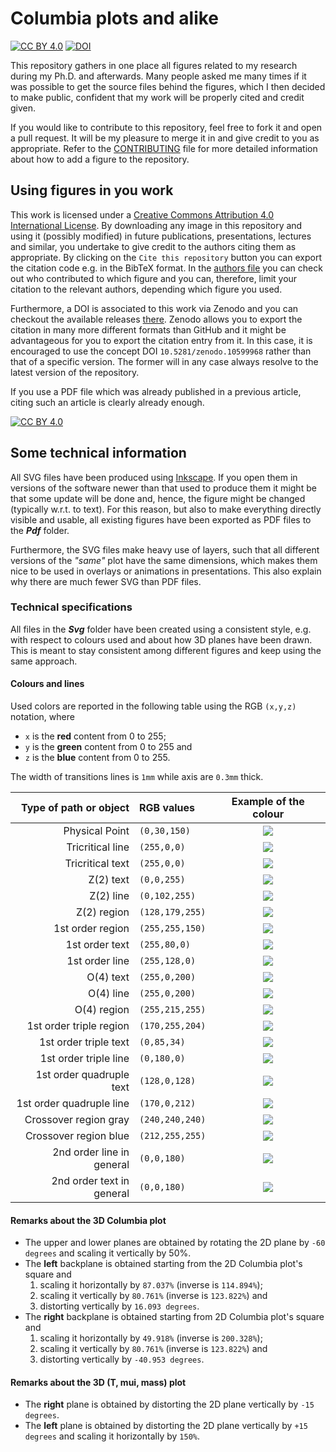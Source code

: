 # Columbia plots and alike

[![CC BY 4.0][cc-by-shield]][cc-by]
[![DOI](https://zenodo.org/badge/DOI/10.5281/zenodo.10599968.svg)][doi-link]

This repository gathers in one place all figures related to my research during my Ph.D. and afterwards.
Many people asked me many times if it was possible to get the source files behind the figures, which I then decided to make public, confident that my work will be properly cited and credit given.

If you would like to contribute to this repository, feel free to fork it and open a pull request.
It will be my pleasure to merge it in and give credit to you as appropriate.
Refer to the [CONTRIBUTING](CONTRIBUTING.md) file for more detailed information about how to add a figure to the repository.

## Using figures in you work

This work is licensed under a [Creative Commons Attribution 4.0 International License][cc-by].
By downloading any image in this repository and using it (possibly modified) in future publications, presentations, lectures and similar, you undertake to give credit to the authors citing them as appropriate.
By clicking on the `Cite this repository` button you can export the citation code e.g. in the BibTeX format.
In the [authors file](AUTHORS.yaml) you can check out who contributed to which figure and you can, therefore, limit your citation to the relevant authors, depending which figure you used.

Furthermore, a DOI is associated to this work via Zenodo and you can checkout the available releases [there][doi-link].
Zenodo allows you to export the citation in many more different formats than GitHub and it might be advantageous for you to export the citation entry from it.
In this case, it is encouraged to use the concept DOI `10.5281/zenodo.10599968` rather than that of a specific version.
The former will in any case always resolve to the latest version of the repository.

If you use a PDF file which was already published in a previous article, citing such an article is clearly already enough.

[![CC BY 4.0][cc-by-image]][cc-by]

## Some technical information

All SVG files have been produced using [Inkscape](https://inkscape.org).
If you open them in versions of the software newer than that used to produce them it might be that some update will be done and, hence, the figure might be changed (typically w.r.t. to text).
For this reason, but also to make everything directly visible and usable, all existing figures have been exported as PDF files to the ***Pdf*** folder.

Furthermore, the SVG files make heavy use of layers, such that all different versions of the _"same"_ plot have the same dimensions, which makes them nice to be used in overlays or animations in presentations.
This also explain why there are much fewer SVG than PDF files.

### Technical specifications

All files in the ***Svg*** folder have been created using a consistent style, e.g. with respect to colours used and about how 3D planes have been drawn.
This is meant to stay consistent among different figures and keep using the same approach.

#### Colours and lines

Used colors are reported in the following table using the RGB `(x,y,z)` notation, where
- `x` is the **red**   content from 0 to 255;
- `y` is the **green** content from 0 to 255 and
- `z` is the **blue**  content from 0 to 255.

The width of transitions lines is `1mm` while axis are `0.3mm` thick.

<div align="center">

| Type of path or object | RGB values | Example of the colour |
| ---------------------: | :--------- | :-------------------: |
| Physical Point             |  `(0,30,150)`    | ![](https://img.shields.io/badge/Colour%20example-rgb(0,30,150))    |
| Tricritical line           |  `(255,0,0)`     | ![](https://img.shields.io/badge/Colour%20example-rgb(255,0,0))     |
| Tricritical text           |  `(255,0,0)`     | ![](https://img.shields.io/badge/Colour%20example-rgb(255,0,0))     |
| Z(2) text                  |  `(0,0,255)`     | ![](https://img.shields.io/badge/Colour%20example-rgb(0,0,255))     |
| Z(2) line                  |  `(0,102,255)`   | ![](https://img.shields.io/badge/Colour%20example-rgb(0,102,255))   |
| Z(2) region                |  `(128,179,255)` | ![](https://img.shields.io/badge/Colour%20example-rgb(128,179,255)) |
| 1st order region           |  `(255,255,150)` | ![](https://img.shields.io/badge/Colour%20example-rgb(255,255,150)) |
| 1st order text             |  `(255,80,0)`    | ![](https://img.shields.io/badge/Colour%20example-rgb(255,80,0))    |
| 1st order line             |  `(255,128,0)`   | ![](https://img.shields.io/badge/Colour%20example-rgb(255,128,0))   |
| O(4) text                  |  `(255,0,200)`   | ![](https://img.shields.io/badge/Colour%20example-rgb(255,0,200))   |
| O(4) line                  |  `(255,0,200)`   | ![](https://img.shields.io/badge/Colour%20example-rgb(255,0,200))   |
| O(4) region                |  `(255,215,255)` | ![](https://img.shields.io/badge/Colour%20example-rgb(255,215,255)) |
| 1st order triple region    |  `(170,255,204)` | ![](https://img.shields.io/badge/Colour%20example-rgb(170,255,204)) |
| 1st order triple text      |  `(0,85,34)`     | ![](https://img.shields.io/badge/Colour%20example-rgb(0,85,34))     |
| 1st order triple line      |  `(0,180,0)`     | ![](https://img.shields.io/badge/Colour%20example-rgb(0,180,0))     |
| 1st order quadruple text   |  `(128,0,128)`   | ![](https://img.shields.io/badge/Colour%20example-rgb(128,0,128))   |
| 1st order quadruple line   |  `(170,0,212)`   | ![](https://img.shields.io/badge/Colour%20example-rgb(170,0,212))   |
| Crossover region gray      |  `(240,240,240)` | ![](https://img.shields.io/badge/Colour%20example-rgb(240,240,240)) |
| Crossover region blue      |  `(212,255,255)` | ![](https://img.shields.io/badge/Colour%20example-rgb(212,255,255)) |
| 2nd order line in general  |  `(0,0,180)`     | ![](https://img.shields.io/badge/Colour%20example-rgb(0,0,180))     |
| 2nd order text in general  |  `(0,0,180)`     | ![](https://img.shields.io/badge/Colour%20example-rgb(0,0,180))     |

</div>

#### Remarks about the 3D Columbia plot

- The upper and lower planes are obtained by rotating the 2D plane by `-60 degrees` and scaling it vertically by 50%.
- The **left** backplane is obtained starting from the 2D Columbia plot's square and
    1. scaling it horizontally by `87.037%` (inverse is `114.894%`);
    1. scaling it vertically by `80.761%` (inverse is `123.822%`) and
    1. distorting vertically by `16.093 degrees`.
- The **right** backplane is obtained starting from 2D Columbia plot's square and
    1. scaling it horizontally by `49.918%` (inverse is `200.328%`);
    1. scaling it vertically by `80.761%` (inverse is `123.822%`) and
    1. distorting vertically by `-40.953 degrees`.

#### Remarks about the 3D (T, mui, mass) plot

- The **right** plane is obtained by distorting the 2D plane vertically by `-15 degrees`.
- The **left** plane is obtained by distorting the 2D plane vertically by `+15 degrees` and scaling it horizontally by `150%`.



[cc-by]: http://creativecommons.org/licenses/by/4.0/
[cc-by-image]: https://i.creativecommons.org/l/by/4.0/88x31.png
[cc-by-shield]: https://img.shields.io/badge/License-CC%20BY%204.0-lightgrey.svg
[doi-link]: https://doi.org/10.5281/zenodo.10599968
